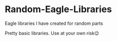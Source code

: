 # Random-Eagle-Libraries
Eagle libraries I have created for random parts

Pretty basic libraries. Use at your own risk😉
